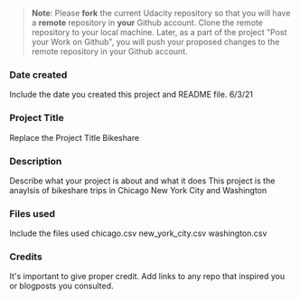 >**Note**: Please **fork** the current Udacity repository so that you will have a **remote** repository in **your** Github account. Clone the remote repository to your local machine. Later, as a part of the project "Post your Work on Github", you will push your proposed changes to the remote repository in your Github account.

### Date created
Include the date you created this project and README file.
6/3/21

### Project Title
Replace the Project Title
Bikeshare

### Description
Describe what your project is about and what it does
This project is the anaylsis of bikeshare trips in Chicago New York City and Washington
### Files used
Include the files used
chicago.csv new_york_city.csv washington.csv
### Credits
It's important to give proper credit. Add links to any repo that inspired you or blogposts you consulted.

